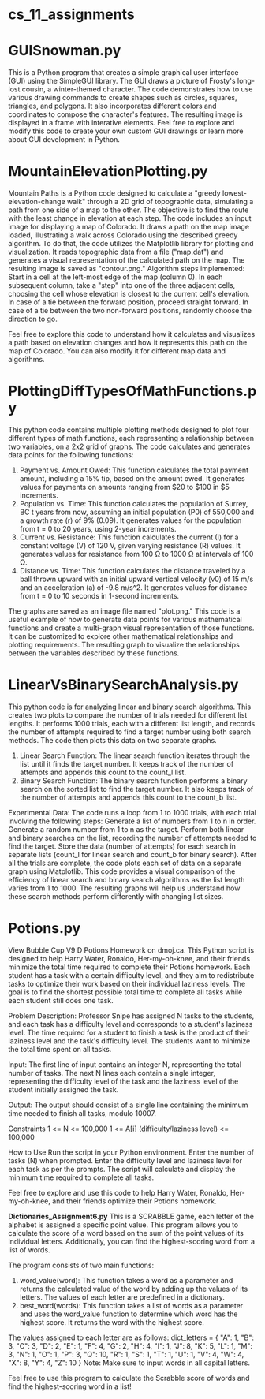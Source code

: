 # cs_11_assignments

# **GUISnowman.py** 
This is a Python program that creates a simple graphical user interface (GUI) using the SimpleGUI library. The GUI draws a picture of Frosty's long-lost cousin, a winter-themed character. The code demonstrates how to use various drawing commands to create shapes such as circles, squares, triangles, and polygons. It also incorporates different colors and coordinates to compose the character's features. The resulting image is displayed in a frame with interative elements. Feel free to explore and modify this code to create your own custom GUI drawings or learn more about GUI development in Python. 

# **MountainElevationPlotting.py** 
Mountain Paths is a Python code designed to calculate a "greedy lowest-elevation-change walk" through a 2D grid of topographic data, simulating a path from one side of a map to the other. The objective is to find the route with the least change in elevation at each step.
The code includes an input image for displaying a map of Colorado. It draws a path on the map image loaded, illustrating a walk across Colorado using the described greedy algorithm.
To do that, the code utilizes the Matplotlib library for plotting and visualization. It reads topographic data from a file ("map.dat") and generates a visual representation of the calculated path on the map. The resulting image 
is saved as "contour.png."
Algorithm steps implemented:
Start in a cell at the left-most edge of the map (column 0).
In each subsequent column, take a "step" into one of the three adjacent cells, choosing the cell whose elevation is closest to the current cell's elevation.
In case of a tie between the forward position, proceed straight forward.
In case of a tie between the two non-forward positions, randomly choose the direction to go.
  
Feel free to explore this code to understand how it calculates and visualizes a path based on elevation changes and how it represents this path on the map of Colorado. You can also modify it for different map data and algorithms.

# **PlottingDiffTypesOfMathFunctions.py** 
This python code contains multiple plotting methods designed to plot four different types of math functions, each representing a relationship between two variables, on a 2x2 grid of graphs. The code calculates and generates data points for the following functions:
1. Payment vs. Amount Owed: This function calculates the total payment amount, including a 15% tip, based on the amount owed. It generates values for payments on amounts ranging from $20 to $100 in $5 increments.
2. Population vs. Time: This function calculates the population of Surrey, BC t years from now, assuming an initial population (P0) of 550,000 and a growth rate (r) of 9% (0.09). It generates values for the population from t = 0 to 20 years, using 2-year increments.
3. Current vs. Resistance: This function calculates the current (I) for a constant voltage (V) of 120 V, given varying resistance (R) values. It generates values for resistance from 100 Ω to 1000 Ω at intervals of 100 Ω.
4. Distance vs. Time: This function calculates the distance traveled by a ball thrown upward with an initial upward vertical velocity (v0) of 15 m/s and an acceleration (a) of -9.8 m/s^2. It generates values for distance from t = 0 to 10 seconds in 1-second increments.

The graphs are saved as an image file named "plot.png." This code is a useful example of how to generate data points for various mathematical functions and create a multi-graph visual representation of those functions. It can be customized to explore other mathematical relationships and plotting requirements. The resulting graph to visualize the relationships between the variables described by these functions.

# **LinearVsBinarySearchAnalysis.py** 
This python code is for analyzing linear and binary search algorithms. This creates two plots to compare the number of trials needed for different list lengths. It performs 1000 trials, each with a different list length, and records the number of attempts required to find a target number using both search methods. The code then plots this data on two separate graphs.
1. Linear Search Function:
The linear search function iterates through the list until it finds the target number. It keeps track of the number of attempts and appends this count to the count_l list.
2. Binary Search Function:
The binary search function performs a binary search on the sorted list to find the target number. It also keeps track of the number of attempts and appends this count to the count_b list.

Experimental Data:
The code runs a loop from 1 to 1000 trials, with each trial involving the following steps:
Generate a list of numbers from 1 to n in order.
Generate a random number from 1 to n as the target.
Perform both linear and binary searches on the list, recording the number of attempts needed to find the target.
Store the data (number of attempts) for each search in separate lists (count_l for linear search and count_b for binary search).
After all the trials are complete, the code plots each set of data on a separate graph using Matplotlib.
This code provides a visual comparison of the efficiency of linear search and binary search algorithms as the list length varies from 1 to 1000. 
The resulting graphs will help us understand how these search methods perform differently with changing list sizes.

# **Potions.py**
View Bubble Cup V9 D Potions Homework on dmoj.ca. 
This Python script is designed to help Harry Water, Ronaldo, Her-my-oh-knee, and their friends minimize the total time required to complete their Potions homework. Each student has a task with a certain difficulty level, and they aim to redistribute tasks to optimize their work based on their individual laziness levels. The goal is to find the shortest possible total time to complete all tasks while each student still does one task.

Problem Description:
Professor Snipe has assigned N tasks to the students, and each task has a difficulty level and corresponds to a student's laziness level. The time required for a student to finish a task is the product of their laziness level and the task's difficulty level. The students want to minimize the total time spent on all tasks.

Input:
The first line of input contains an integer N, representing the total number of tasks.
The next N lines each contain a single integer, representing the difficulty level of the task and the laziness level of the student initially assigned the task.

Output: 
The output should consist of a single line containing the minimum time needed to finish all tasks, modulo 10007.

Constraints
1 <= N <= 100,000
1 <= A[i] (difficulty/laziness level) <= 100,000

How to Use
Run the script in your Python environment.
Enter the number of tasks (N) when prompted.
Enter the difficulty level and laziness level for each task as per the prompts.
The script will calculate and display the minimum time required to complete all tasks.

Feel free to explore and use this code to help Harry Water, Ronaldo, Her-my-oh-knee, and their friends optimize their Potions homework. 

**Dictionaries_Assignment6.py**
This is a SCRABBLE game, each letter of the alphabet is assigned a specific point value. This program allows you to calculate the score of a word based on the sum of the point values of its individual letters. Additionally, you can find the highest-scoring word from a list of words.

The program consists of two main functions:
1. word_value(word): This function takes a word as a parameter and returns the calculated value of the word by adding up the values of its letters. The values of each letter are predefined in a dictionary.
2. best_word(words): This function takes a list of words as a parameter and uses the word_value function to determine which word has the highest score. It returns the word with the highest score.

The values assigned to each letter are as follows: 
dict_letters = {
    "A": 1, "B": 3, "C": 3, "D": 2, "E": 1, "F": 4,
    "G": 2, "H": 4, "I": 1, "J": 8, "K": 5, "L": 1,
    "M": 3, "N": 1, "O": 1, "P": 3, "Q": 10, "R": 1,
    "S": 1, "T": 1, "U": 1, "V": 4, "W": 4, "X": 8,
    "Y": 4, "Z": 10
}
Note: Make sure to input words in all capital letters.

Feel free to use this program to calculate the Scrabble score of words and find the highest-scoring word in a list!
